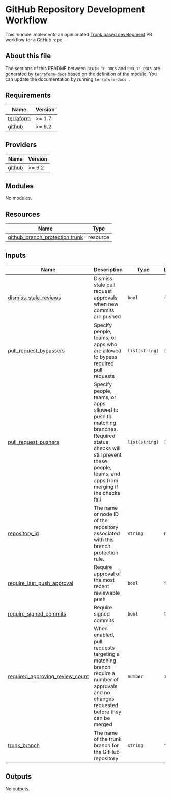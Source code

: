 # GitHub Repository Development Workflow

This module implements an opinionated [Trunk based development](https://trunkbaseddevelopment.com/) PR workflow for a GitHub repo.

## About this file

The sections of this README between `BEGIN_TF_DOCS` and `END_TF_DOCS` are generated by [`terraform-docs`](https://terraform-docs.io/) based on the definition of the module. You can update the documentation by running `terraform-docs .`

<!-- BEGIN_TF_DOCS -->
## Requirements

| Name | Version |
|------|---------|
| <a name="requirement_terraform"></a> [terraform](#requirement\_terraform) | >= 1.7 |
| <a name="requirement_github"></a> [github](#requirement\_github) | >= 6.2 |

## Providers

| Name | Version |
|------|---------|
| <a name="provider_github"></a> [github](#provider\_github) | >= 6.2 |

## Modules

No modules.

## Resources

| Name | Type |
|------|------|
| [github_branch_protection.trunk](https://registry.terraform.io/providers/integrations/github/latest/docs/resources/branch_protection) | resource |

## Inputs

| Name | Description | Type | Default | Required |
|------|-------------|------|---------|:--------:|
| <a name="input_dismiss_stale_reviews"></a> [dismiss\_stale\_reviews](#input\_dismiss\_stale\_reviews) | Dismiss stale pull request approvals when new commits are pushed | `bool` | `false` | no |
| <a name="input_pull_request_bypassers"></a> [pull\_request\_bypassers](#input\_pull\_request\_bypassers) | Specify people, teams, or apps who are allowed to bypass required pull requests | `list(string)` | `[]` | no |
| <a name="input_pull_request_pushers"></a> [pull\_request\_pushers](#input\_pull\_request\_pushers) | Specify people, teams, or apps allowed to push to matching branches. Required status checks will still prevent these people, teams, and apps from merging if the checks fail | `list(string)` | `[]` | no |
| <a name="input_repository_id"></a> [repository\_id](#input\_repository\_id) | The name or node ID of the repository associated with this branch protection rule. | `string` | n/a | yes |
| <a name="input_require_last_push_approval"></a> [require\_last\_push\_approval](#input\_require\_last\_push\_approval) | Require approval of the most recent reviewable push | `bool` | `false` | no |
| <a name="input_require_signed_commits"></a> [require\_signed\_commits](#input\_require\_signed\_commits) | Require signed commits | `bool` | `true` | no |
| <a name="input_required_approving_review_count"></a> [required\_approving\_review\_count](#input\_required\_approving\_review\_count) | When enabled, pull requests targeting a matching branch require a number of approvals and no changes requested before they can be merged | `number` | `1` | no |
| <a name="input_trunk_branch"></a> [trunk\_branch](#input\_trunk\_branch) | The name of the trunk branch for the GitHub repository | `string` | `"main"` | no |

## Outputs

No outputs.
<!-- END_TF_DOCS -->
